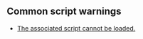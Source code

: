 ## Common script warnings
- [The associated script cannot be loaded.](../Scripts/Loading%20Issues.md)